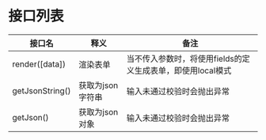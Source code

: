 # 接口列表

| 接口名 | 释义 | 备注 |
| -- | -- | -- |
| render([data]) | 渲染表单 | 当不传入参数时，将使用fields的定义生成表单，即使用local模式 |
| getJsonString() | 获取为json字符串 | 输入未通过校验时会抛出异常 |
| getJson() | 获取为json对象 | 输入未通过校验时会抛出异常 |

